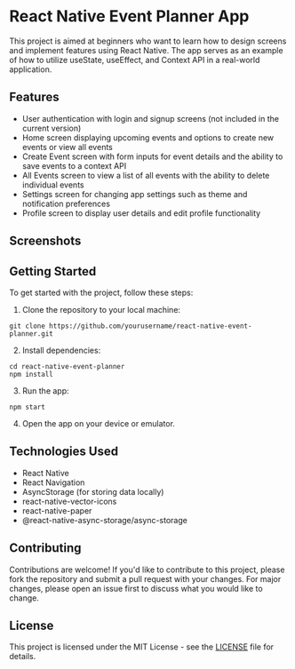 # React Native Event Planner App

This project is aimed at beginners who want to learn how to design screens and implement features using React Native. The app serves as an example of how to utilize useState, useEffect, and Context API in a real-world application.

## Features

- User authentication with login and signup screens (not included in the current version)
- Home screen displaying upcoming events and options to create new events or view all events
- Create Event screen with form inputs for event details and the ability to save events to a context API
- All Events screen to view a list of all events with the ability to delete individual events
- Settings screen for changing app settings such as theme and notification preferences
- Profile screen to display user details and edit profile functionality

## Screenshots 



## Getting Started

To get started with the project, follow these steps:

1. Clone the repository to your local machine:

```
git clone https://github.com/yourusername/react-native-event-planner.git
```

2. Install dependencies:

```
cd react-native-event-planner
npm install
```

3. Run the app:

```
npm start
```

4. Open the app on your device or emulator.

## Technologies Used

- React Native
- React Navigation
- AsyncStorage (for storing data locally)
- react-native-vector-icons
- react-native-paper
- @react-native-async-storage/async-storage

## Contributing

Contributions are welcome! If you'd like to contribute to this project, please fork the repository and submit a pull request with your changes. For major changes, please open an issue first to discuss what you would like to change.

## License

This project is licensed under the MIT License - see the [LICENSE](LICENSE) file for details.
